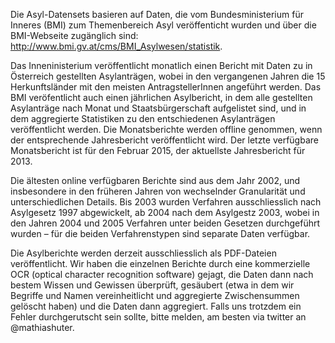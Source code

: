 Die Asyl-Datensets basieren auf Daten, die vom Bundesministerium für Inneres (BMI) zum Themenbereich Asyl veröffenticht wurden und über die BMI-Webseite zugänglich sind: http://www.bmi.gv.at/cms/BMI_Asylwesen/statistik.

Das Inneninisterium veröffentlicht monatlich einen Bericht mit Daten zu in Österreich gestellten Asylanträgen, wobei in den vergangenen Jahren die 15 Herkunftsländer mit den meisten AntragstellerInnen angeführt werden. Das BMI veröfentlicht auch einen jährlichen Asylbericht, in dem alle gestellten Asylanträge nach Monat und Staatsbürgerschaft aufgelistet sind, und in dem aggregierte Statistiken zu den entschiedenen Asylanträgen veröffentlicht werden. Die Monatsberichte werden offline genommen, wenn der entsprechende Jahresbericht veröffentlicht wird. Der letzte verfügbare Monatsbericht ist für den Februar 2015, der aktuellste Jahresbericht für 2013. 

Die ältesten online verfügbaren Berichte sind aus dem Jahr 2002, und insbesondere in den früheren Jahren von wechselnder Granularität und unterschiedlichen Details. Bis 2003 wurden Verfahren ausschliesslich nach Asylgesetz 1997 abgewickelt, ab 2004 nach dem Asylgestz 2003, wobei in den Jahren 2004 und 2005 Verfahren unter beiden Gesetzen durchgeführt wurden – für die beiden Verfahrenstypen sind separate Daten verfügbar. 

Die Asylberichte werden derzeit ausschliesslich als PDF-Dateien veröffentlicht. Wir haben die einzelnen Berichte durch eine kommerzielle OCR (optical character recognition software) gejagt, die Daten dann nach bestem Wissen und Gewissen überprüft, gesäubert (etwa in dem wir Begriffe und Namen vereinheitlicht und aggregierte Zwischensummen gelöscht haben) und die Daten dann aggregiert. Falls uns trotzdem ein Fehler durchgerutscht sein sollte, bitte melden, am besten via twitter an @mathiashuter. 


